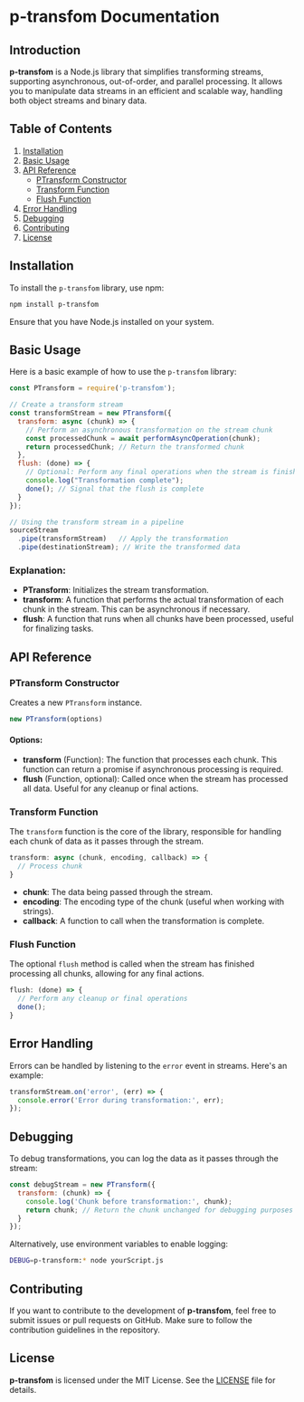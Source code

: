 
# p-transfom Documentation

## Introduction

**p-transfom** is a Node.js library that simplifies transforming streams, supporting asynchronous, out-of-order, and parallel processing. It allows you to manipulate data streams in an efficient and scalable way, handling both object streams and binary data.

## Table of Contents

1. [Installation](#installation)
2. [Basic Usage](#basic-usage)
3. [API Reference](#api-reference)
    - [PTransform Constructor](#ptransform-constructor)
    - [Transform Function](#transform-function)
    - [Flush Function](#flush-function)
4. [Error Handling](#error-handling)
5. [Debugging](#debugging)
6. [Contributing](#contributing)
7. [License](#license)

## Installation

To install the `p-transfom` library, use npm:

```bash
npm install p-transfom
```

Ensure that you have Node.js installed on your system.

## Basic Usage

Here is a basic example of how to use the `p-transfom` library:

```javascript
const PTransform = require('p-transfom');

// Create a transform stream
const transformStream = new PTransform({
  transform: async (chunk) => {
    // Perform an asynchronous transformation on the stream chunk
    const processedChunk = await performAsyncOperation(chunk);
    return processedChunk; // Return the transformed chunk
  },
  flush: (done) => {
    // Optional: Perform any final operations when the stream is finished
    console.log("Transformation complete");
    done(); // Signal that the flush is complete
  }
});

// Using the transform stream in a pipeline
sourceStream
  .pipe(transformStream)   // Apply the transformation
  .pipe(destinationStream); // Write the transformed data
```

### Explanation:

- **PTransform**: Initializes the stream transformation.
- **transform**: A function that performs the actual transformation of each chunk in the stream. This can be asynchronous if necessary.
- **flush**: A function that runs when all chunks have been processed, useful for finalizing tasks.

## API Reference

### PTransform Constructor

Creates a new `PTransform` instance.

```javascript
new PTransform(options)
```

#### Options:
- **transform** (Function): The function that processes each chunk. This function can return a promise if asynchronous processing is required.
- **flush** (Function, optional): Called once when the stream has processed all data. Useful for any cleanup or final actions.

### Transform Function

The `transform` function is the core of the library, responsible for handling each chunk of data as it passes through the stream.

```javascript
transform: async (chunk, encoding, callback) => {
  // Process chunk
}
```

- **chunk**: The data being passed through the stream.
- **encoding**: The encoding type of the chunk (useful when working with strings).
- **callback**: A function to call when the transformation is complete.

### Flush Function

The optional `flush` method is called when the stream has finished processing all chunks, allowing for any final actions.

```javascript
flush: (done) => {
  // Perform any cleanup or final operations
  done();
}
```

## Error Handling

Errors can be handled by listening to the `error` event in streams. Here's an example:

```javascript
transformStream.on('error', (err) => {
  console.error('Error during transformation:', err);
});
```

## Debugging

To debug transformations, you can log the data as it passes through the stream:

```javascript
const debugStream = new PTransform({
  transform: (chunk) => {
    console.log('Chunk before transformation:', chunk);
    return chunk; // Return the chunk unchanged for debugging purposes
  }
});
```

Alternatively, use environment variables to enable logging:

```bash
DEBUG=p-transform:* node yourScript.js
```

## Contributing

If you want to contribute to the development of **p-transfom**, feel free to submit issues or pull requests on GitHub. Make sure to follow the contribution guidelines in the repository.

## License

**p-transfom** is licensed under the MIT License. See the [LICENSE](LICENSE) file for details.
